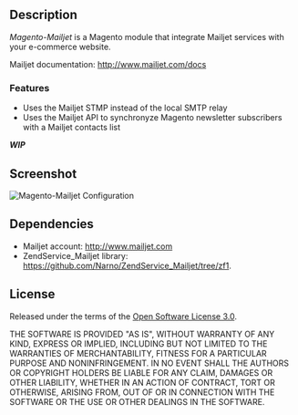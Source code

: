 Description
-----------

_Magento-Mailjet_ is a Magento module that integrate Mailjet services with your e-commerce website.

Mailjet documentation: http://www.mailjet.com/docs

### Features
* Uses the Mailjet STMP instead of the local SMTP relay
* Uses the Mailjet API to synchronyze Magento newsletter subscribers with a Mailjet contacts list

**_WIP_**


Screenshot
----------

![Magento-Mailjet Configuration](https://raw.github.com/ApertureLab/Magento-Mailjet/master/doc/screenshots/Magento-Mailjet_Admin.png "Magento-Mailjet Configuration")


Dependencies
------------

* Mailjet account: http://www.mailjet.com
* ZendService_Mailjet library: https://github.com/Narno/ZendService_Mailjet/tree/zf1.


License
----------

Released under the terms of the [Open Software License 3.0](http://opensource.org/licenses/OSL-3.0).

THE SOFTWARE IS PROVIDED "AS IS", WITHOUT WARRANTY OF ANY KIND, EXPRESS
OR IMPLIED, INCLUDING BUT NOT LIMITED TO THE WARRANTIES OF MERCHANTABILITY,
FITNESS FOR A PARTICULAR PURPOSE AND NONINFRINGEMENT. IN NO EVENT SHALL
THE AUTHORS OR COPYRIGHT HOLDERS BE LIABLE FOR ANY CLAIM, DAMAGES OR OTHER
LIABILITY, WHETHER IN AN ACTION OF CONTRACT, TORT OR OTHERWISE, ARISING
FROM, OUT OF OR IN CONNECTION WITH THE SOFTWARE OR THE USE OR OTHER
DEALINGS IN THE SOFTWARE.
